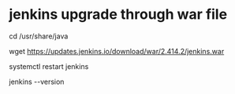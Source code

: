 # jenkins upgrade through war file

cd /usr/share/java

wget https://updates.jenkins.io/download/war/2.414.2/jenkins.war

systemctl restart jenkins

jenkins --version

